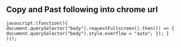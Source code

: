 ## Copy and Past following into chrome url

<code>javascript:(function(){ document.querySelector("body").requestFullscreen().then(() => { document.querySelector("body").style.overflow = "auto"; }); } )();</code>
